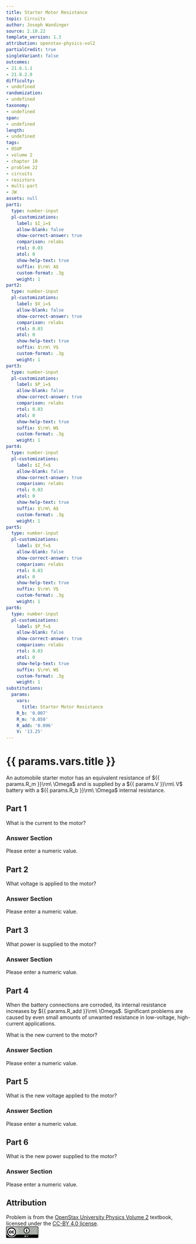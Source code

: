 ```yaml
---
title: Starter Motor Resistance
topic: Circuits
author: Joseph Wandinger
source: 2.10.22
template_version: 1.3
attribution: openstax-physics-vol2
partialCredit: true
singleVariant: false
outcomes:
- 21.6.1.1
- 21.8.2.0
difficulty:
- undefined
randomization:
- undefined
taxonomy:
- undefined
span:
- undefined
length:
- undefined
tags:
- OSUP
- volume 2
- chapter 10
- problem 22
- circuits
- resistors
- multi-part
- JW
assets: null
part1:
  type: number-input
  pl-customizations:
    label: $I_i=$
    allow-blank: false
    show-correct-answer: true
    comparison: relabs
    rtol: 0.03
    atol: 0
    show-help-text: true
    suffix: $\rm\ A$
    custom-format: .3g
    weight: 1
part2:
  type: number-input
  pl-customizations:
    label: $V_i=$
    allow-blank: false
    show-correct-answer: true
    comparison: relabs
    rtol: 0.03
    atol: 0
    show-help-text: true
    suffix: $\rm\ V$
    custom-format: .3g
    weight: 1
part3:
  type: number-input
  pl-customizations:
    label: $P_i=$
    allow-blank: false
    show-correct-answer: true
    comparison: relabs
    rtol: 0.03
    atol: 0
    show-help-text: true
    suffix: $\rm\ W$
    custom-format: .3g
    weight: 1
part4:
  type: number-input
  pl-customizations:
    label: $I_f=$
    allow-blank: false
    show-correct-answer: true
    comparison: relabs
    rtol: 0.03
    atol: 0
    show-help-text: true
    suffix: $\rm\ A$
    custom-format: .3g
    weight: 1
part5:
  type: number-input
  pl-customizations:
    label: $V_f=$
    allow-blank: false
    show-correct-answer: true
    comparison: relabs
    rtol: 0.03
    atol: 0
    show-help-text: true
    suffix: $\rm\ V$
    custom-format: .3g
    weight: 1
part6:
  type: number-input
  pl-customizations:
    label: $P_f=$
    allow-blank: false
    show-correct-answer: true
    comparison: relabs
    rtol: 0.03
    atol: 0
    show-help-text: true
    suffix: $\rm\ W$
    custom-format: .3g
    weight: 1
substitutions:
  params:
    vars:
      title: Starter Motor Resistance
    R_b: '0.007'
    R_m: '0.050'
    R_add: '0.096'
    V: '13.25'
---
```

# {{ params.vars.title }}
An automobile starter motor has an equivalent resistance of ${{ params.R_m }}\rm\ \Omega$ and is supplied by a ${{ params.V }}\rm\ V$ battery with a ${{ params.R_b }}\rm\ \Omega$ internal resistance.

## Part 1

What is the current to the motor?

### Answer Section

Please enter a numeric value.

## Part 2

What voltage is applied to the motor?

### Answer Section

Please enter a numeric value.

## Part 3

What power is supplied to the motor?

### Answer Section

Please enter a numeric value.

## Part 4

When the battery connections are corroded, its internal resistance increases by ${{ params.R_add }}\rm\ \Omega$.
Significant problems are caused by even small amounts of unwanted resistance in low-voltage, high-current applications.

What is the new current to the motor?

### Answer Section

Please enter a numeric value.

## Part 5

What is the new voltage applied to the motor?

### Answer Section

Please enter a numeric value.

## Part 6

What is the new power supplied to the motor?

### Answer Section

Please enter a numeric value.

## Attribution

Problem is from the [OpenStax University Physics Volume 2](https://openstax.org/details/books/university-physics-volume-2) textbook, licensed under the [CC-BY 4.0 license](https://creativecommons.org/licenses/by/4.0/).<br>![Image representing the Creative Commons 4.0 BY license.](https://raw.githubusercontent.com/firasm/bits/master/by.png)
